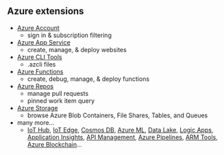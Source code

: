 ##  Azure extensions

* [Azure Account](https://marketplace.visualstudio.com/items?itemName=ms-vscode.azure-account)
  * sign in & subscription filtering
* [Azure App Service](https://marketplace.visualstudio.com/items?itemName=ms-azuretools.vscode-azureappservice)
  * create, manage, & deploy websites
* [Azure CLI Tools](https://marketplace.visualstudio.com/items?itemName=ms-vscode.azurecli)
  * .azcli files
* [Azure Functions](https://marketplace.visualstudio.com/items?itemName=ms-azuretools.vscode-azurefunctions)
  * create, debug, manage, & deploy functions
* [Azure Repos](https://marketplace.visualstudio.com/items?itemName=ms-vsts.team)
  * manage pull requests
  * pinned work item query
* [Azure Storage](https://marketplace.visualstudio.com/items?itemName=ms-azuretools.vscode-azurestorage)
  * browse Azure Blob Containers, File Shares, Tables, and Queues
* many more...
  * [IoT Hub](https://marketplace.visualstudio.com/items?itemName=vsciot-vscode.azure-iot-toolkit), [IoT Edge](https://marketplace.visualstudio.com/items?itemName=vsciot-vscode.azure-iot-edge), [Cosmos DB](https://marketplace.visualstudio.com/items?itemName=ms-azuretools.vscode-cosmosdb), [Azure ML](https://marketplace.visualstudio.com/items?itemName=ms-toolsai.vscode-ai), [Data Lake](https://marketplace.visualstudio.com/items?itemName=usqlextpublisher.usql-vscode-ext), [Logic Apps](https://marketplace.visualstudio.com/items?itemName=ms-azuretools.vscode-logicapps), [Application Insights](https://marketplace.visualstudio.com/items?itemName=VisualStudioOnlineApplicationInsights.application-insights), [API Management](https://marketplace.visualstudio.com/items?itemName=ms-azuretools.vscode-apimanagement), [Azure Pipelines](https://marketplace.visualstudio.com/items?itemName=ms-azure-devops.azure-pipelines), [ARM Tools](https://marketplace.visualstudio.com/items?itemName=msazurermtools.azurerm-vscode-tools), [Azure Blockchain](https://marketplace.visualstudio.com/items?itemName=AzBlockchain.azure-blockchain)...